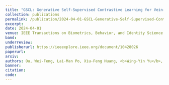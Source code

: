 ```yaml
---
title: "GSCL: Generative Self-Supervised Contrastive Learning for Vein-Based Biometric Verification"
collection: publications
permalink: /publication/2024-04-01-GSCL-Generative-Self-Supervised-Contrastive-Learning-for-Vein-Based-Biometric-Verification
excerpt: 
date: 2024-04-01
venue: IEEE Transactions on Biometrics, Behavior, and Identity Science
band: 
underreview:
publisherurl: https://ieeexplore.ieee.org/document/10428026
paperurl: 
arxiv: 
authors: Ou, Wei-Feng, Lai-Man Po, Xiu-Feng Huang, <b>Wing-Yin Yu</b>, and Yu-Zhi Zhao
banner: 
citation: 
code: 
---
```

